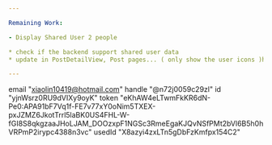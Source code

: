 ```yaml
---

Remaining Work:

- Display Shared User 2 people

* check if the backend support shared user data
* update in PostDetailView, Post pages... ( only show the user icons )h

---
```


email "xiaolin10419@hotmail.com"
handle "@n72j0059c29zl"
id "yjnWsrz0RU9dVIXy9oyK"
token
"eKhAW4eLTwmFkKR6dN-Pe0:APA91bF7Vq1f-FE7v77xY0oNim5TXEX-pxJZMZ6JkotTrrl5laBK0US4FHL-W-fGI8S8qkgzaaJHoLJAM_DOOzxpF1NGSc3RmeEgaKJQvNSfPMt2bVl6B5h0hVRPmP2irypc4388n3vc"
usedId "X8azyi4zxLTn5gDbFzKmfpx154C2"
